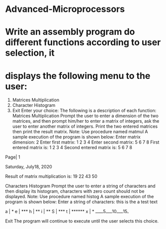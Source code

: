# Advanced-Microprocessors
# Write an assembly program do different functions according to user selection, it
# displays the following menu to the user:
1. Matrices Multiplication
2. Character Histogram
3. Exit
Enter your choice:
The following is a description of each function:
Matrices Multiplication
Prompt the user to enter a dimension of the two matrices, and then prompt him/her to
enter a matrix of integers, ask the user to enter another matrix of integers. Print the
two entered matrices then print the result matrix.
Note: Use procedure named matmul
A sample execution of the program is shown below:
Enter matrix dimension: 2
Enter first matrix:
1
2
3
4
Enter second matrix:
5
6
7
8
First entered matrix is:
1 2
3 4
Second entered matrix is:
5 6
7 8

Page| 1

Saturday, July18, 2020

Result of matrix multiplication is:
19 22
43 50

Characters Histogram
Prompt the user to enter a string of characters and then display its histogram,
characters with zero count should not be displayed.
Note: Use procedure named histog
A sample execution of the program is shown below:
Enter a string of characters:
this is the a test text

a | *
e | ***
h | **
i | **
S | ***
t | ******
x | *
  ـ15ـــــ10ـــــ5ــــــ


Exit
The program will continue to execute until the user selects this choice.
